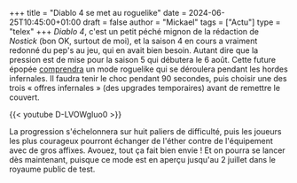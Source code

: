 +++
title = "Diablo 4 se met au roguelike"
date = 2024-06-25T10:45:00+01:00
draft = false
author = "Mickael"
tags = ["Actu"]
type = "telex"
+++
*Diablo 4*, c'est un petit péché mignon de la rédaction de *Nostick* (bon OK, surtout de moi), et la saison 4 en cours a vraiment redonné du pep's au jeu, qui en avait bien besoin. Autant dire que la pression est de mise pour la saison 5 qui débutera le 6 août. Cette future épopée [comprendra](https://news.blizzard.com/fr-fr/diablo4/24111473/retrouvez-notre-derniere-discussion-autour-du-feu-de-camp) un mode roguelike qui se déroulera pendant les hordes infernales. Il faudra tenir le choc pendant 90 secondes, puis choisir une des trois « offres infernales » (des upgrades temporaires) avant de remettre le couvert. 

{{< youtube D-LVOWgIuo0 >}} 

La progression s'échelonnera sur huit paliers de difficulté, puis les joueurs les plus courageux pourront échanger de l'éther contre de l'équipement avec de gros affixes. Avouez, tout ça fait bien envie ! Et on pourra se lancer dès maintenant, puisque ce mode est en aperçu jusqu'au 2 juillet dans le royaume public de test.